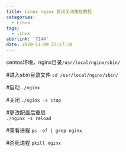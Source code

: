 ```yaml
---
title: Linux nginx 启动关闭重启教程
categories:
  - Linux
tags:
  - linux
abbrlink: '7144'
date: 2020-11-09 23:57:30
---
```


centos环境，nginx目录`/usr/local/nginx/sbin/`

#进入sbin目录文件
`cd /usr/local/nginx/sbin/`

#启动
`./nginx`

#关闭
`./nginx -s stop`

#更改配置后重启  
`./nginx -s reload`

#查看进程
`ps -ef | grep nginx`

#杀死进程
`pkill nginx`
